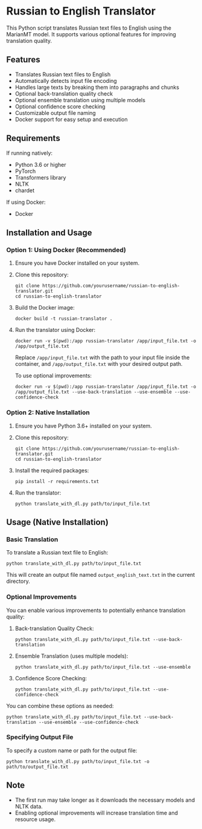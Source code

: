 # Russian to English Translator

This Python script translates Russian text files to English using the MarianMT model. It supports various optional features for improving translation quality.

## Features

- Translates Russian text files to English
- Automatically detects input file encoding
- Handles large texts by breaking them into paragraphs and chunks
- Optional back-translation quality check
- Optional ensemble translation using multiple models
- Optional confidence score checking
- Customizable output file naming
- Docker support for easy setup and execution

## Requirements

If running natively:
- Python 3.6 or higher
- PyTorch
- Transformers library
- NLTK
- chardet

If using Docker:
- Docker

## Installation and Usage

### Option 1: Using Docker (Recommended)

1. Ensure you have Docker installed on your system.

2. Clone this repository:
   ```
   git clone https://github.com/yourusername/russian-to-english-translator.git
   cd russian-to-english-translator
   ```

3. Build the Docker image:
   ```
   docker build -t russian-translator .
   ```

4. Run the translator using Docker:
   ```
   docker run -v $(pwd):/app russian-translator /app/input_file.txt -o /app/output_file.txt
   ```
   Replace `/app/input_file.txt` with the path to your input file inside the container, and `/app/output_file.txt` with your desired output path.

   To use optional improvements:
   ```
   docker run -v $(pwd):/app russian-translator /app/input_file.txt -o /app/output_file.txt --use-back-translation --use-ensemble --use-confidence-check
   ```

### Option 2: Native Installation

1. Ensure you have Python 3.6+ installed on your system.

2. Clone this repository:
   ```
   git clone https://github.com/yourusername/russian-to-english-translator.git
   cd russian-to-english-translator
   ```

3. Install the required packages:
   ```
   pip install -r requirements.txt
   ```

4. Run the translator:
   ```
   python translate_with_dl.py path/to/input_file.txt
   ```

## Usage (Native Installation)

### Basic Translation

To translate a Russian text file to English:

```
python translate_with_dl.py path/to/input_file.txt
```

This will create an output file named `output_english_text.txt` in the current directory.

### Optional Improvements

You can enable various improvements to potentially enhance translation quality:

1. Back-translation Quality Check:
   ```
   python translate_with_dl.py path/to/input_file.txt --use-back-translation
   ```

2. Ensemble Translation (uses multiple models):
   ```
   python translate_with_dl.py path/to/input_file.txt --use-ensemble
   ```

3. Confidence Score Checking:
   ```
   python translate_with_dl.py path/to/input_file.txt --use-confidence-check
   ```

You can combine these options as needed:

```
python translate_with_dl.py path/to/input_file.txt --use-back-translation --use-ensemble --use-confidence-check
```

### Specifying Output File

To specify a custom name or path for the output file:

```
python translate_with_dl.py path/to/input_file.txt -o path/to/output_file.txt
```

## Note

- The first run may take longer as it downloads the necessary models and NLTK data.
- Enabling optional improvements will increase translation time and resource usage.

